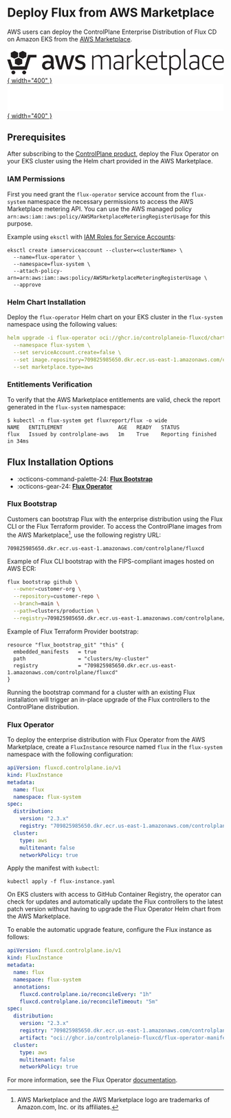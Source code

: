 # Deploy Flux from AWS Marketplace

AWS users can deploy the ControlPlane Enterprise Distribution of Flux CD
on Amazon EKS from the [AWS Marketplace](https://aws.amazon.com/marketplace/pp/prodview-ndm54wno7tayg). 

[![ControlPlane AWS](../images/AWSMP_NewLogo_RGB_BLK.svg#only-light){ width="400" }](https://aws.amazon.com/marketplace/pp/prodview-ndm54wno7tayg)
[![ControlPlane AWS](../images/AWSMP_NewLogo_RGB_WHT.svg#only-dark){ width="400" }](https://aws.amazon.com/marketplace/pp/prodview-ndm54wno7tayg)

## Prerequisites

After subscribing to the [ControlPlane product](https://aws.amazon.com/marketplace/pp/prodview-ndm54wno7tayg),
deploy the Flux Operator on your EKS cluster using the Helm chart provided in the AWS Marketplace.

### IAM Permissions

First you need grant the `flux-operator` service account from the `flux-system` namespace the
necessary permissions to access the AWS Marketplace metering API. You can use the AWS managed
policy `arn:aws:iam::aws:policy/AWSMarketplaceMeteringRegisterUsage` for this purpose.

Example using `eksctl` with [IAM Roles for Service Accounts](https://eksctl.io/usage/iamserviceaccounts/):

```shell
eksctl create iamserviceaccount --cluster=<clusterName> \
  --name=flux-operator \
  --namespace=flux-system \
  --attach-policy-arn=arn:aws:iam::aws:policy/AWSMarketplaceMeteringRegisterUsage \
  --approve
```

### Helm Chart Installation

Deploy the `flux-operator` Helm chart on your EKS cluster in the `flux-system` namespace using
the following values:

```yaml
helm upgrade -i flux-operator oci://ghcr.io/controlplaneio-fluxcd/charts/flux-operator \
  --namespace flux-system \
  --set serviceAccount.create=false \
  --set image.repository=709825985650.dkr.ecr.us-east-1.amazonaws.com/controlplane/fluxcd/flux-operator \
  --set marketplace.type=aws
```

### Entitlements Verification

To verify that the AWS Marketplace entitlements are valid,
check the report generated in the `flux-system` namespace:

```console
$ kubectl -n flux-system get fluxreport/flux -o wide
NAME   ENTITLEMENT                  AGE   READY   STATUS
flux   Issued by controlplane-aws   1m    True    Reporting finished in 34ms
```

## Flux Installation Options

<div class="grid cards" markdown>

- :octicons-command-palette-24: __[Flux Bootstrap](#flux-bootstrap)__
- :octicons-gear-24: __[Flux Operator](#flux-operator)__

</div>

### Flux Bootstrap

Customers can bootstrap Flux with the enterprise distribution using the Flux CLI or the Flux Terraform provider.
To access the ControlPlane images from the AWS Marketplace[^1], use the following registry URL:

```shell
709825985650.dkr.ecr.us-east-1.amazonaws.com/controlplane/fluxcd
```

Example of Flux CLI bootstrap with the FIPS-compliant images hosted on AWS ECR:

```bash
flux bootstrap github \
  --owner=customer-org \
  --repository=customer-repo \
  --branch=main \
  --path=clusters/production \
  --registry=709825985650.dkr.ecr.us-east-1.amazonaws.com/controlplane/fluxcd
```

Example of Flux Terraform Provider bootstrap:

```hcl
resource "flux_bootstrap_git" "this" {
  embedded_manifests   = true
  path                 = "clusters/my-cluster"
  registry             = "709825985650.dkr.ecr.us-east-1.amazonaws.com/controlplane/fluxcd"
}
```

Running the bootstrap command for a cluster with an existing Flux installation will trigger
an in-place upgrade of the Flux controllers to the ControlPlane distribution.

### Flux Operator

To deploy the enterprise distribution with Flux Operator from the AWS Marketplace,
create a `FluxInstance` resource named `flux` in the `flux-system` namespace
with the following configuration:

```yaml
apiVersion: fluxcd.controlplane.io/v1
kind: FluxInstance
metadata:
  name: flux
  namespace: flux-system
spec:
  distribution:
    version: "2.3.x"
    registry: "709825985650.dkr.ecr.us-east-1.amazonaws.com/controlplane/fluxcd"
  cluster:
    type: aws
    multitenant: false
    networkPolicy: true
```

Apply the manifest with `kubectl`:

```shell
kubectl apply -f flux-instance.yaml
```

On EKS clusters with access to GitHub Container Registry, the operator can check for updates
and automatically update the Flux controllers to the latest patch version without having to 
upgrade the Flux Operator Helm chart from the AWS Marketplace.

To enable the automatic upgrade feature, configure the Flux instance as follows:

```yaml
apiVersion: fluxcd.controlplane.io/v1
kind: FluxInstance
metadata:
  name: flux
  namespace: flux-system
  annotations:
    fluxcd.controlplane.io/reconcileEvery: "1h"
    fluxcd.controlplane.io/reconcileTimeout: "5m"
spec:
  distribution:
    version: "2.3.x"
    registry: "709825985650.dkr.ecr.us-east-1.amazonaws.com/controlplane/fluxcd"
    artifact: "oci://ghcr.io/controlplaneio-fluxcd/flux-operator-manifests"
  cluster:
    type: aws
    multitenant: false
    networkPolicy: true
```

For more information, see the Flux Operator [documentation](../operator/index.md).

[^1]: AWS Marketplace and the AWS Marketplace logo are trademarks of Amazon.com, Inc. or its affiliates.
